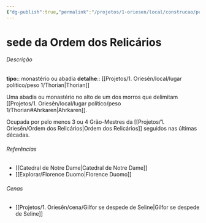 ```yaml
---
{"dg-publish":true,"permalink":"/projetos/1-oriesen/local/construcao/peso-5/sede-da-ordem-dos-relicarios/","dgHomeLink":true,"dgPassFrontmatter":false}
---
```



# sede da Ordem dos Relicários

###### Descrição
**tipo**:: monastério ou abadia
**detalhe**:: [[Projetos/1. Oriesên/local/lugar político/peso 1/Thorian|Thorian]]

Uma abadia ou monastério no alto de um dos morros que delimitam [[Projetos/1. Oriesên/local/lugar político/peso 1/Thorian#Ahrkaren|Ahrkaren]].

Ocupada por pelo menos 3 ou 4 Grão-Mestres da [[Projetos/1. Oriesên/Ordem dos Relicários|Ordem dos Relicários]] seguidos nas últimas décadas.


###### Referências
- [[Catedral de Notre Dame|Catedral de Notre Dame]]
- [[Explorar/Florence Duomo|Florence Duomo]]


###### Cenas
- [[Projetos/1. Oriesên/cena/Gilfor se despede de Seline|Gilfor se despede de Seline]]

